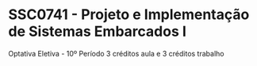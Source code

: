 # SSC0741 - Projeto e Implementação de Sistemas Embarcados I
Optativa Eletiva - 10º Período
3 créditos aula e 3 créditos trabalho
